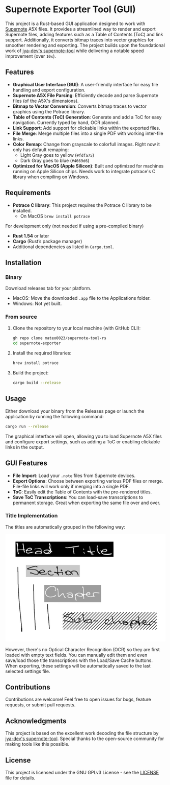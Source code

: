 # Supernote Exporter Tool (GUI)

This project is a Rust-based GUI application designed to work with [Supernote](https://supernote.com) A5X files. It provides a streamlined way to render and export Supernote files, adding features such as a Table of Contents (ToC) and link support. Additionally, it converts bitmap traces into vector graphics for smoother rendering and exporting. The project builds upon the foundational work of [jya-dev's supernote-tool](https://github.com/jya-dev/supernote-tool) while delivering a notable speed improvement (over `10x`).

## Features

- **Graphical User Interface (GUI)**: A user-friendly interface for easy file handling and export configuration.
- **Supernote A5X File Parsing**: Efficiently decode and parse Supernote files (of the A5X's dimensions).
- **Bitmap to Vector Conversion**: Converts bitmap traces to vector graphics using the Potrace library.
- **Table of Contents (ToC) Generation**: Generate and add a ToC for easy navigation. Currently typed by hand, OCR planned.
- **Link Support**: Add support for clickable links within the exported files.
- **File Merge**: Merge multiple files into a single PDF with working inter-file links.
- **Color Remap**: Change from grayscale to colorfull images. Right now it only has default remaping:
  - Light Gray goes to yellow (`#fdfa75`)
  - Dark Gray goes to blue (`#4669d6`)
- **Optimized for MacOS (Apple Silicon)**: Built and optimized for machines running on Apple Silicon chips. Needs work to integrate potrace's C library when compiling on Windows.

## Requirements
- **Potrace C library**: This project requires the Potrace C library to be installed.
  - On MacOS `brew install potrace`

For development only (not needed if using a pre-compiled binary)
- **Rust 1.54** or later
- **Cargo** (Rust’s package manager)
- Additional dependencies as listed in `Cargo.toml`.

## Installation

### Binary

Download releases tab for your platform.
- MacOS: Move the downloaded `.app` file to the Applications folder.
- Windows: Not yet built.

### From source

1. Clone the repository to your local machine (with GitHub CLI):

    ```bash
    gh repo clone mateo0023/supernote-tool-rs
    cd supernote-exporter
    ```

2. Install the required libraries:

    ```bash
    brew install potrace
    ```

3. Build the project:

    ```bash
    cargo build --release
    ```

## Usage

Either download your binary from the Releases page or launch the application by running the following command:

```bash
cargo run --release
```

The graphical interface will open, allowing you to load Supernote A5X files and configure export settings, such as adding a ToC or enabling clickable links in the output.

## GUI Features

- **File Import**: Load your `.note` files from Supernote devices.
- **Export Options**: Choose between exporting various PDF files or merge. File-file links will work only if merging into a single PDF.
- **ToC**: Easily edit the Table of Contents with the pre-rendered titles.
- **Save ToC Transcriptions**: You can load-save transcriptions to permanent storage. Great when exporting the same file over and over.

### Title Implementation

The titles are automatically grouped in the following way:

![Black, Light Gray, Dark Gray, Striped](./examples/Test%20Doc_Page_3.png)

However, there's no Optical Character Recognition (OCR) so they are first loaded with empty text fields. You can manually edit them and even save/load those title transcriptions with the Load/Save Cache buttons. When exporting, these settings will be automatically saved to the last selected settings file.

## Contributions

Contributions are welcome! Feel free to open issues for bugs, feature requests, or submit pull requests.

## Acknowledgments

This project is based on the excellent work decoding the file structure by [jya-dev's supernote-tool](https://github.com/jya-dev/supernote-tool). Special thanks to the open-source community for making tools like this possible.

## License

This project is licensed under the GNU GPLv3 License - see the [LICENSE](LICENSE) file for details.

